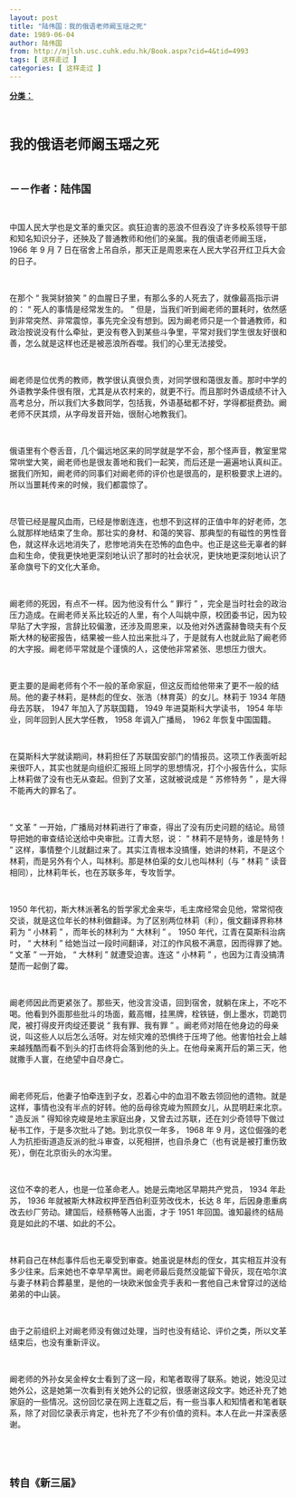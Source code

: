 ```yaml
---
layout: post
title: "陆伟国：我的俄语老师阚玉瑶之死"
date: 1989-06-04
author: 陆伟国
from: http://mjlsh.usc.cuhk.edu.hk/Book.aspx?cid=4&tid=4993
tags: [ 这样走过 ]
categories: [ 这样走过 ]
---
```


<div style="margin: 15px 10px 10px 0px;">
 <div>
  <span id="ctl00_ContentPlaceHolder1_chapter1_SubjectLabel" style="font-weight:bold;text-decoration:underline;">
   分类：
  </span>
 </div>
 <p class="p1">
  <b>
   <font size="5">
    <span class="s1">
    </span>
    <br/>
   </font>
  </b>
 </p>
 <p class="p2">
  <span class="s1">
   <b>
    <font size="5">
     我的俄语老师阚玉瑶之死
    </font>
   </b>
  </span>
 </p>
 <p class="p1">
  <b>
   <font size="4">
    <span class="s1">
    </span>
    <br/>
   </font>
  </b>
 </p>
 <p class="p2">
  <span class="s1">
   <b>
    <font size="4">
     －－作者：陆伟国
    </font>
   </b>
  </span>
 </p>
 <p class="p1">
  <span class="s1">
  </span>
  <br/>
 </p>
 <p class="p2">
  <span class="s1">
   中国人民大学也是文革的重灾区。疯狂迫害的恶浪不但吞没了许多校系领导干部和知名知识分子，还殃及了普通教师和他们的亲属。我的俄语老师阚玉瑶，
  </span>
  <span class="s2">
   1966
  </span>
  <span class="s1">
   年
  </span>
  <span class="s2">
   9
  </span>
  <span class="s1">
   月
  </span>
  <span class="s2">
   7
  </span>
  <span class="s1">
   日在宿舍上吊自杀，那天正是周恩来在人民大学召开红卫兵大会的日子。
  </span>
 </p>
 <p class="p1">
  <span class="s1">
  </span>
  <br/>
 </p>
 <p class="p2">
  <span class="s1">
   在那个
  </span>
  <span class="s2">
   “
  </span>
  <span class="s1">
   我哭豺狼笑
  </span>
  <span class="s2">
   ”
  </span>
  <span class="s1">
   的血腥日子里，有那么多的人死去了，就像最高指示讲的：
  </span>
  <span class="s2">
   “
  </span>
  <span class="s1">
   死人的事情是经常发生的。
  </span>
  <span class="s2">
   ”
  </span>
  <span class="s1">
   但是，当我们听到阚老师的噩耗时，依然感到非常突然、非常震惊，事先完全没有想到。因为阚老师只是一个普通教师，和政治按说没有什么牵扯，更没有卷入到某些斗争里，平常对我们学生很友好很和善，怎么就是这样也还是被恶浪所吞噬。我们的心里无法接受。
  </span>
 </p>
 <p class="p1">
  <span class="s1">
  </span>
  <br/>
 </p>
 <p class="p2">
  <span class="s1">
   阚老师是位优秀的教师，教学很认真很负责，对同学很和蔼很友善。那时中学的外语教学条件很有限，尤其是从农村来的，就更不行。而且那时外语成绩不计入高考总分，所以我们大多数同学，包括我，外语基础都不好，学得都挺费劲。阚老师不厌其烦，从字母发音开始，很耐心地教我们。
  </span>
 </p>
 <p class="p1">
  <span class="s1">
  </span>
  <br/>
 </p>
 <p class="p2">
  <span class="s1">
   俄语里有个卷舌音，几个偏远地区来的同学就是学不会，那个怪声音，教室里常常哄堂大笑，阚老师也是很友善地和我们一起笑，而后还是一遍遍地认真纠正。据我们所知，阚老师的同事们对阚老师的评价也是很高的，是积极要求上进的。所以当噩耗传来的时候，我们都震惊了。
  </span>
 </p>
 <p class="p1">
  <span class="s1">
  </span>
  <br/>
 </p>
 <p class="p2">
  <span class="s1">
   尽管已经是腥风血雨，已经是惨剧连连，也想不到这样的正值中年的好老师，怎么就那样地结束了生命。那壮实的身材、和蔼的笑容、那典型的有磁性的男性音色，就这样永远地消失了，悲惨地消失在恐怖的血色中。也正是这些无辜者的鲜血和生命，使我更快地更深刻地认识了那时的社会状况，更快地更深刻地认识了革命旗号下的文化大革命。
  </span>
 </p>
 <p class="p1">
  <span class="s1">
  </span>
  <br/>
 </p>
 <p class="p2">
  <span class="s1">
   阚老师的死因，有点不一样。因为他没有什么
  </span>
  <span class="s2">
   “
  </span>
  <span class="s1">
   罪行
  </span>
  <span class="s2">
   ”
  </span>
  <span class="s1">
   ，完全是当时社会的政治压力造成。在阚老师关系比较近的人里，有个人叫姚中原，校团委书记，因为较早贴了大字报，言辞比较偏激，还涉及周恩来，以及他对外透露赫鲁晓夫有个反斯大林的秘密报告，结果被一些人拉出来批斗了，于是就有人也就此贴了阚老师的大字报。阚老师平常就是个谨慎的人，这使他非常紧张、思想压力很大。
  </span>
 </p>
 <p class="p1">
  <span class="s1">
  </span>
  <br/>
 </p>
 <p class="p2">
  <span class="s1">
   更主要的是阚老师有个不一般的革命家庭，但这反而给他带来了更不一般的结局。他的妻子林莉，是林彪的侄女、张浩（林育英）的女儿。林莉于
  </span>
  <span class="s2">
   1934
  </span>
  <span class="s1">
   年随母去苏联，
  </span>
  <span class="s2">
   1947
  </span>
  <span class="s1">
   年加入了苏联国籍，
  </span>
  <span class="s2">
   1949
  </span>
  <span class="s1">
   年进莫斯科大学读书，
  </span>
  <span class="s2">
   1954
  </span>
  <span class="s1">
   年毕业，同年回到人民大学任教，
  </span>
  <span class="s2">
   1958
  </span>
  <span class="s1">
   年调入广播局，
  </span>
  <span class="s2">
   1962
  </span>
  <span class="s1">
   年恢复中国国籍。
  </span>
 </p>
 <p class="p1">
  <span class="s1">
  </span>
  <br/>
 </p>
 <p class="p2">
  <span class="s1">
   在莫斯科大学就读期间，林莉担任了苏联国安部门的情报员。这项工作表面听起来很吓人，其实也就是向组织汇报班上同学的思想情况，打个小报告什么，实际上林莉做了没有也无从查起。但到了文革，这就被说成是
  </span>
  <span class="s2">
   “
  </span>
  <span class="s1">
   苏修特务
  </span>
  <span class="s2">
   ”
  </span>
  <span class="s1">
   ，是大得不能再大的罪名了。
  </span>
 </p>
 <p class="p1">
  <span class="s1">
  </span>
  <br/>
 </p>
 <p class="p2">
  <span class="s2">
   “
  </span>
  <span class="s1">
   文革
  </span>
  <span class="s2">
   ”
  </span>
  <span class="s1">
   一开始，广播局对林莉进行了审查，得出了没有历史问题的结论。局领导把她的审查结论送给中央审批。江青大怒，说：
  </span>
  <span class="s2">
   “
  </span>
  <span class="s1">
   林莉不是特务，谁是特务！
  </span>
  <span class="s2">
   ”
  </span>
  <span class="s1">
   这样，事情整个儿就翻过来了。其实江青根本没搞懂，她讲的林莉，不是这个林莉，而是另外有个人，叫林利。那是林伯渠的女儿也叫林利（与
  </span>
  <span class="s2">
   “
  </span>
  <span class="s1">
   林莉
  </span>
  <span class="s2">
   ”
  </span>
  <span class="s1">
   读音相同），比林莉年长，也在苏联多年，专攻哲学。
  </span>
 </p>
 <p class="p1">
  <span class="s1">
  </span>
  <br/>
 </p>
 <p class="p2">
  <span class="s2">
   1950
  </span>
  <span class="s1">
   年代初，斯大林派著名的哲学家尤金来华，毛主席经常会见他，常常彻夜交谈，就是这位年长的林利做翻译。为了区别两位林莉（利），俄文翻译界称林莉为
  </span>
  <span class="s2">
   “
  </span>
  <span class="s1">
   小林莉
  </span>
  <span class="s2">
   ”
  </span>
  <span class="s1">
   ，而年长的林利为
  </span>
  <span class="s2">
   “
  </span>
  <span class="s1">
   大林利
  </span>
  <span class="s2">
   ”
  </span>
  <span class="s1">
   。
  </span>
  <span class="s2">
   1950
  </span>
  <span class="s1">
   年代，江青在莫斯科治病时，
  </span>
  <span class="s2">
   “
  </span>
  <span class="s1">
   大林利
  </span>
  <span class="s2">
   ”
  </span>
  <span class="s1">
   给她当过一段时间翻译，对江的作风极不满意，因而得罪了她。
  </span>
  <span class="s2">
   “
  </span>
  <span class="s1">
   文革
  </span>
  <span class="s2">
   ”
  </span>
  <span class="s1">
   一开始，
  </span>
  <span class="s2">
   “
  </span>
  <span class="s1">
   大林利
  </span>
  <span class="s2">
   ”
  </span>
  <span class="s1">
   就遭受迫害。连这
  </span>
  <span class="s2">
   “
  </span>
  <span class="s1">
   小林莉
  </span>
  <span class="s2">
   ”
  </span>
  <span class="s1">
   ，也因为江青没搞清楚而一起倒了霉。
  </span>
 </p>
 <p class="p1">
  <span class="s1">
  </span>
  <br/>
 </p>
 <p class="p2">
  <span class="s1">
   阚老师因此而更紧张了。那些天，他没言没语，回到宿舍，就躺在床上，不吃不喝。他看到外面那些批斗的场面，戴高帽，挂黑牌，栓铁链，倒上墨水，罚跪罚爬，被打得皮开肉绽还要说
  </span>
  <span class="s2">
   “
  </span>
  <span class="s1">
   我有罪、我有罪
  </span>
  <span class="s2">
   ”
  </span>
  <span class="s1">
   。阚老师对陪在他身边的母亲说，叫这些人以后怎么活呀。对左倾灾难的恐惧终于压垮了他。他害怕社会上越来越残酷而看不到头的打击终将会落到他的头上。在他母亲离开后的第三天，他就撒手人寰，在绝望中自尽身亡。
  </span>
 </p>
 <p class="p1">
  <span class="s1">
  </span>
  <br/>
 </p>
 <p class="p2">
  <span class="s1">
   阚老师死后，他妻子怕牵连到子女，忍着心中的血泪不敢去领回他的遗物。就是这样，事情也没有半点的好转。他的岳母徐克峻为照顾女儿，从昆明赶来北京。
  </span>
  <span class="s2">
   “
  </span>
  <span class="s1">
   造反派
  </span>
  <span class="s2">
   ”
  </span>
  <span class="s1">
   得知徐克峻是地主家庭出身，又曾去过苏联，还在刘少奇领导下做过秘书工作，于是多次批斗了她。到北京仅一年多，
  </span>
  <span class="s2">
   1968
  </span>
  <span class="s1">
   年
  </span>
  <span class="s2">
   9
  </span>
  <span class="s1">
   月，这位倔强的老人为抗拒街道造反派的批斗审查，以死相拼，也自杀身亡（也有说是被打重伤致死），倒在北京街头的水沟里。
  </span>
 </p>
 <p class="p1">
  <span class="s1">
  </span>
  <br/>
 </p>
 <p class="p2">
  <span class="s1">
   这位不幸的老人，也是一位革命老人。她是云南地区早期共产党员，
  </span>
  <span class="s2">
   1934
  </span>
  <span class="s1">
   年赴苏，
  </span>
  <span class="s2">
   1936
  </span>
  <span class="s1">
   年就被斯大林政权押至西伯利亚劳改伐木，长达
  </span>
  <span class="s2">
   8
  </span>
  <span class="s1">
   年，后因身患重病改去纱厂劳动。建国后，经蔡畅等人出面，才于
  </span>
  <span class="s2">
   1951
  </span>
  <span class="s1">
   年回国。谁知最终的结局竟是如此的不堪、如此的不公。
  </span>
 </p>
 <p class="p1">
  <span class="s1">
  </span>
  <br/>
 </p>
 <p class="p2">
  <span class="s1">
   林莉自己在林彪事件后也无辜受到审查。她虽说是林彪的侄女，其实相互并没有多少往来。后来她也不幸早早离世。阚老师最后竟然没能留下骨灰，现在哈尔滨与妻子林莉合葬墓里，是他的一块欧米伽金壳手表和一套他自己未曾穿过的送给弟弟的中山装。
  </span>
 </p>
 <p class="p1">
  <span class="s1">
  </span>
  <br/>
 </p>
 <p class="p2">
  <span class="s1">
   由于之前组织上对阚老师没有做过处理，当时也没有结论、评价之类，所以文革结束后，也没有重新评议。
  </span>
 </p>
 <p class="p1">
  <span class="s1">
  </span>
  <br/>
 </p>
 <p class="p2">
  <span class="s1">
   阚老师的外孙女吴金梓女士看到了这一段，和笔者取得了联系。她说，她没见过她外公，这是她第一次看到有关她外公的记叙，很感谢这段文字。她还补充了她家庭的一些情况。这份回忆录在网上连载之后，有一些当事人和知情者和笔者联系，除了对回忆录表示肯定，也补充了不少有价值的资料。本人在此一并深表感谢。
  </span>
 </p>
 <p class="p1">
  <span class="s1">
  </span>
  <br/>
 </p>
 <p class="p1">
  <b>
   <font size="4">
    <span class="s1">
    </span>
    <br/>
   </font>
  </b>
 </p>
 <p class="p2">
  <span class="s1">
   <b>
    <font size="4">
     转自《新三届》
    </font>
   </b>
  </span>
 </p>
</div>

